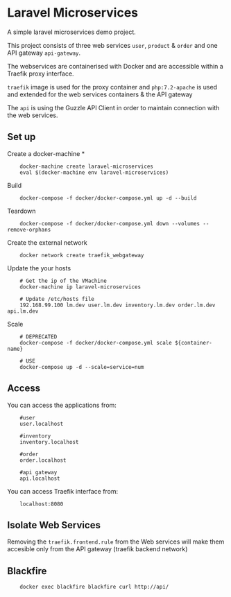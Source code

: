 # Laravel Microservices

A simple laravel microservices demo project.

This project consists of three web services `user`, `product` & `order` and 
one API gateway `api-gateway`.

The webservices are containerised with Docker and are accessible within a
Traefik proxy interface. 

`traefik` image is used for the proxy container and `php:7.2-apache` is used and extended
for the web services containers & the API gateway

The `api` is using the Guzzle API Client in order to maintain connection with the web services.

Set up
------------
Create a docker-machine *
```
    docker-machine create laravel-microservices
    eval $(docker-machine env laravel-microservices)
```

Build
```
    docker-compose -f docker/docker-compose.yml up -d --build
```

Teardown
```
    docker-compose -f docker/docker-compose.yml down --volumes --remove-orphans
```

Create the external network
```
    docker network create traefik_webgateway
```

Update the your hosts
```
    # Get the ip of the VMachine
    docker-machine ip laravel-microservices
    
    # Update /etc/hosts file
    192.168.99.100 lm.dev user.lm.dev inventory.lm.dev order.lm.dev api.lm.dev
```

Scale
```
    # DEPRECATED
    docker-compose -f docker/docker-compose.yml scale ${container-name}
    
    # USE
    docker-compose up -d --scale=service=num
```

Access
------------
You can access the applications from:
```
    #user
    user.localhost
    
    #inventory
    inventory.localhost
    
    #order
    order.localhost
    
    #api gateway
    api.localhost
```

You can access Traefik interface from:
```
    localhost:8080
```

Isolate Web Services
------------
Removing the `traefik.frontend.rule` from the Web services will make
them accesible only from the API gateway (traefik backend network)

Blackfire
------------
```
    docker exec blackfire blackfire curl http://api/
```